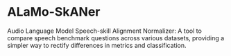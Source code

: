 # ALaMo-SkANer
Audio Language Model Speech-skill Alignment Normalizer:
A tool to compare speech benchmark questions across various datasets, providing a simpler way to rectify differences in metrics and classification.
